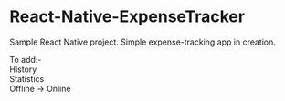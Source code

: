 # React-Native-ExpenseTracker
Sample React Native project. Simple expense-tracking app in creation.

To add:-<br/>
History<br/>
Statistics<br/>
Offline -> Online
